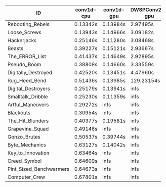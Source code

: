 |ID|conv1d-cpu|conv1d-gpu|DWSPConv2D-gpu|gemm-gpu|avg|
|-|-|-|-|-|-|
|Rebooting_Rebels|0.13342s|0.13984s|2.97495s|1.73182s|1.24501s|
|Loose_Screws|0.13943s|0.14966s|3.09182s|1.81929s|1.30005s|
|Hackerjacks|0.25146s|0.11280s|3.08468s|1.93546s|1.34610s|
|Beasts|0.39227s|0.15121s|2.93667s|1.92422s|1.35109s|
|The_ERROR_List|0.41437s|0.14649s|2.92895s|1.94372s|1.35838s|
|Pseudo_Boom|0.38808s|0.14660s|3.33559s|1.96700s|1.45932s|
|Digitally_Destroyed|0.42520s|0.13451s|4.47960s|2.48797s|1.88182s|
|Rug_Heed_Bend|0.51436s|0.13985s|129.23154s|4.47864s|33.59110s|
|Digital_Destroyers|0.25179s|0.13941s|infs|1.93890s|infs|
|Smalltalk_Dribble|0.25230s|0.11359s|infs|1.94103s|infs|
|Artful_Maneuvers|0.29272s|infs|infs|4.49837s|infs|
|Blackouts|0.30954s|infs|infs|1.78720s|infs|
|The_Hit_Blunders|0.40377s|0.19581s|infs|2.00507s|infs|
|Grapevine_Squad|0.49146s|infs|infs|4.52530s|infs|
|Gonzo_Brutes|0.50537s|0.39744s|infs|4.44145s|infs|
|Byte_Mechanics|0.63127s|0.14042s|infs|4.45398s|infs|
|Key_to_Innovation|0.63464s|infs|infs|4.50664s|infs|
|Creed_Symbol|0.64609s|infs|infs|4.53412s|infs|
|Pint_Sized_Benchwarmers|0.64673s|infs|infs|4.51511s|infs|
|Computer_Crew|0.67801s|infs|infs|4.50433s|infs|
